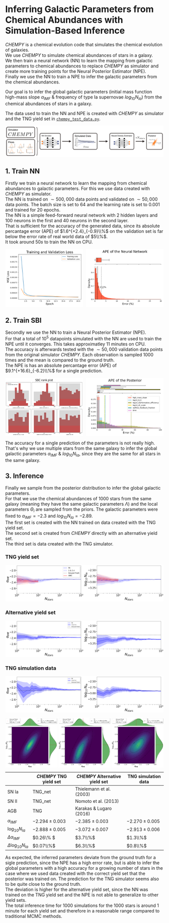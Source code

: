 # Inferring Galactic Parameters from Chemical Abundances with Simulation-Based Inference
$CHEMPY$ is a chemical evolution code that simulates the chemical evolution of galaxies. <br>
We use $CHEMPY$ to simulate chemical abundances of stars in a galaxy. <br>
We then train a neural network (NN) to learn the mapping from galactic parameters to chemical abundances to replace $CHEMPY$ as simulator and create more training points for the Neural Posterior Estimator (NPE). <br>
Finally we use the NN to train a NPE to infer the galactic parameters from the chemical abundances.

Our goal is to infer the global galactic parameters (initial mass function high-mass slope $\alpha_{IMF}$ & frequency of type Ia supernovae $log_{10}N_{Ia}$) from the chemical abundances of stars in a galaxy. <br>

The data used to train the NN and NPE is created with $CHEMPY$ as simulator and the TNG yield set in [``` chempy_test_data.py ```](chempy_test_data.py). <br>

<p align="center">
  <img src="plots/sbi_overview.png" />
</p>

## 1. Train NN
Firstly we train a neural network to learn the mapping from chemical abundances to galactic parameters. For this we use data created with $CHEMPY$ as simulator. <br>
The NN is trained on $\sim 500,000$ data points and validated on $\sim 50,000$ data points. The batch size is set to $64$ and the learning rate is set to $0.001$ and trained for $20$ epochs. <br>
The NN is a simple feed-forward neural network with $2$ hidden layers and $100$ neurons in the first and $40$ neurons in the second layer. <br>
That is sufficient for the accuracy of the generated data, since its absolute percantage error (APE) of $1.6^{+2.4}_{-0.9}\\%$ on the validation set is far below the error rate of real world data of $5\\%$. <br>
It took around $50s$ to train the NN on CPU. <br>

<div style="display: flex; justify-content: space-between;">
  <img src="plots/loss_NN_simulator.png" style="width: 49%;"/>
  <img src="plots/ape_NN.png" style="width: 49%;"/>
</div>

## 2. Train SBI
Secondly we use the NN to train a Neural Posterior Estimator (NPE). <br>
For that a total of $10^5$ datapoints simulated with the NN are used to train the NPE until it converges.
This takes approximatley $11$ minutes on CPU. <br>
The accuracy is afterwards tested with the $\sim 50,000$ validation data points from the original simulator $CHEMPY$. Each observation is sampled $1000$ times and the mean is compared to the ground truth. <br>
The NPE is has an absolute percantage error (APE) of $9.1^{+16.6}_{-6.2}\\%$ for a single prediction. <br>

<div style="display: flex; justify-content: space-between;">
  <img src="plots/sbc_rank_plot_1e5.png" style="width: 49%;"/>
  <img src="plots/ape_posterior2_1e5.png" style="width: 49%;"/>
</div>

The accuracy for a single prediction of the parameters is not really high. That's why we use multiple stars from the same galaxy to infer the global galactic parameters $\alpha_{IMF}$ & $log_{10}N_{Ia}$, since they are the same for all stars in the same galaxy. <br>

## 3. Inference

Finally we sample from the posterior distribution to infer the global galactic parameters. <br>
For that we use the chemical abundances of $1000$ stars from the same galaxy (meaning they have the same galactic parameters $\Lambda$) and the local parameters $\Theta_i$ are sampled from the priors.
The galactic parameters were fixed to  $\alpha_{IMF} = -2.3$ and $log_{10}N_{Ia} = -2.89$. <br>
The first set is created with the NN trained on data created with the TNG yield set. <br>
The second set is created from $CHEMPY$ directly with an alternative yield set. <br>
The third set is data created with the TNG simulator. <br>

### TNG yield set
<p align="center">
  <img src="plots/sbi_Nstar_comp.png" />
</p>

### Alternative yield set
<p align="center">
  <img src="plots/sbi_Nstar_analysis_alt.png" />
</p>

### TNG simulation data
<p align="center">
  <img src="plots/sbi_Nstar_analysis_tng.png" />
</p>

<div style="display: flex; justify-content: space-between;">
  <img src="plots/sbi_1000stars_noise.png" style="width: 33%;"/>
  <img src="plots/sbi_1000stars_noise_alt.png" style="width: 33%;"/>
  <img src="plots/sbi_1000stars_noise_tng.png" style="width: 33%;"/>
</div>

| | $CHEMPY$ TNG yield set | $CHEMPY$ Alternative yield set | TNG simulation data |
|---|---|---|---|
| SN Ia | TNG_net | Thielemann et al. (2003) |
| SN II | TNG_net | Nomoto et al. (2013) |
| AGB | TNG | Karakas & Lugaro (2016) |
| $\alpha_{IMF}$ | $-2.294 \pm 0.003$ | $-2.385 \pm 0.003$ | $-2.270 \pm 0.005$ |
|$\log_{10}N_{Ia}$| $-2.888 \pm 0.005$ | $-3.072 \pm 0.007$ | $-2.913 \pm 0.006$ |
| $\Delta\alpha_{IMF}$ | $0.26\\% $ | $3.7\\%$ | $1.3\\%$ |
| $\Delta\log_{10}N_{Ia}$ | $0.07\\%$ | $6.3\\%$ | $0.8\\%$ |

As expected, the inferred parameters deviate from the ground truth for a sigle prediction, since the NPE has a high error rate, 
but is able to infer the global parameters with a high accuracy for a growing number of stars in the case where we used data created with the correct yield set
that the posterior was trained on. 
The prediction for the TNG simulator seems also to be quite close to the ground truth. <br>
The deviation is higher for the alternative yield set, since the NN was trained on the TNG yield set and the NPE is not able to generalize to other yield sets. <br>
The total inference time for $1000$ simulations for the $1000$ stars is around $1$ minute for each yield set and therefore in a reasonable range compared to traditional MCMC methods. <br>